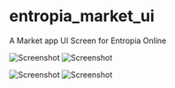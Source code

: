 # entropia_market_ui

A Market app UI Screen for Entropia Online

![Screenshot](market_page.png)        ![Screenshot](login_page.png)


![Screenshot](search_page.png)        ![Screenshot](profile_page.png)

